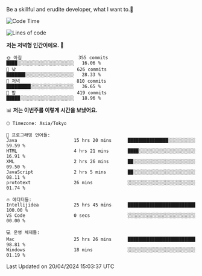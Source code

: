 Be a skillful and erudite developer, what I want to.👶

<!--START_SECTION:waka-->
![Code Time](http://img.shields.io/badge/Code%20Time-716%20hrs%2045%20mins-blue)

![Lines of code](https://img.shields.io/badge/%EC%A0%80%EB%8A%94%20%EC%97%AC%ED%83%9C%EA%B9%8C%EC%A7%80%20-1.6%20million%20%EC%A4%84%EC%9D%98%20%EC%BD%94%EB%93%9C%EB%A5%BC%20%EC%9E%91%EC%84%B1%ED%96%88%EC%96%B4%EC%9A%94.-blue)

**저는 저녁형 인간이에요. 🦉** 

```text
🌞 아침                     355 commits         ████░░░░░░░░░░░░░░░░░░░░░   16.06 % 
🌆 낮　                     626 commits         ███████░░░░░░░░░░░░░░░░░░   28.33 % 
🌃 저녁                     810 commits         █████████░░░░░░░░░░░░░░░░   36.65 % 
🌙 밤　                     419 commits         █████░░░░░░░░░░░░░░░░░░░░   18.96 % 
```


📊 **저는 이번주를 이렇게 시간을 보냈어요.** 

```text
🕑︎ Timezone: Asia/Tokyo

💬 프로그래밍 언어들: 
Java                     15 hrs 20 mins      ███████████████░░░░░░░░░░   59.59 % 
HTML                     4 hrs 21 mins       ████░░░░░░░░░░░░░░░░░░░░░   16.91 % 
XML                      2 hrs 26 mins       ██░░░░░░░░░░░░░░░░░░░░░░░   09.50 % 
JavaScript               2 hrs 5 mins        ██░░░░░░░░░░░░░░░░░░░░░░░   08.11 % 
prototext                26 mins             ░░░░░░░░░░░░░░░░░░░░░░░░░   01.74 % 

🔥 에디터들: 
Intellijidea             25 hrs 45 mins      █████████████████████████   100.00 % 
VS Code                  0 secs              ░░░░░░░░░░░░░░░░░░░░░░░░░   00.00 % 

💻 운영 체제들: 
Mac                      25 hrs 26 mins      █████████████████████████   98.81 % 
Windows                  18 mins             ░░░░░░░░░░░░░░░░░░░░░░░░░   01.19 % 
```


 Last Updated on 20/04/2024 15:03:37 UTC
<!--END_SECTION:waka-->
